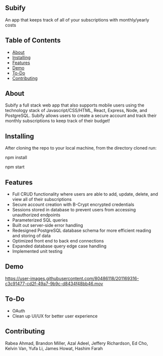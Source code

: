 ## Subify

An app that keeps track of all of your subscriptions with monthly/yearly costs

## Table of Contents

- [About](#about)
- [Installing](#installing)
- [Features](#features)
- [Demo](#demo)
- [To-Do](#to-do)
- [Contributing](#contributing)

## About

Subify a full stack web app that also supports mobile users using the technology stack of Javascript/CSS/HTML, React, Express, Node, and PostgreSQL. Subify allows users to create a secure account and track their monthly subscriptions to keep track of their budget!

## Installing

After cloning the repo to your local machine, from the directory cloned run:

npm install

npm start

## Features

- Full CRUD functionality where users are able to add, update, delete, and view all of their subscriptions
- Secure account creation with B-Crypt encrypted credentials
- Sessions stored in database to prevent users from accessing unauthorized endpoints
- Parameterized SQL queries
- Built out server-side error handling
- Redesigned PostgreSQL database schema for more efficient reading and storing of data
- Optimized front end to back end connections
- Expanded database query edge case handling
- Implemented unit testing

## Demo


https://user-images.githubusercontent.com/80486118/201169316-c3c91477-cd2f-49a7-9b9c-d8434f48bb46.mov


## To-Do

- OAuth
- Clean up UI/UX for better user experience

## Contributing

Rabea Ahmad, Brandon Miller, Azal Adeel, Jeffery Richardson, Ed Cho, Kelvin Van, Yufa Li, James Howat, Hashim Farah

